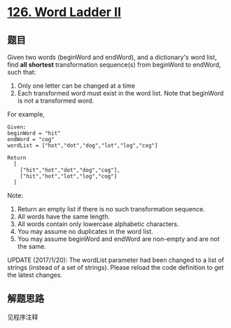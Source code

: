 # [126. Word Ladder II](https://leetcode.com/problems/word-ladder-ii/)

## 题目
Given two words (beginWord and endWord), and a dictionary's word list, find **all shortest** transformation sequence(s) from beginWord to endWord, such that:
1. Only one letter can be changed at a time
1. Each transformed word must exist in the word list. Note that beginWord is not a transformed word.

For example,
```
Given:
beginWord = "hit"
endWord = "cog"
wordList = ["hot","dot","dog","lot","log","cog"]

Return
  [
    ["hit","hot","dot","dog","cog"],
    ["hit","hot","lot","log","cog"]
  ]
```

Note:
1. Return an empty list if there is no such transformation sequence.
1. All words have the same length.
1. All words contain only lowercase alphabetic characters.
1. You may assume no duplicates in the word list.
1. You may assume beginWord and endWord are non-empty and are not the same.

UPDATE (2017/1/20):
The wordList parameter had been changed to a list of strings (instead of a set of strings). Please reload the code definition to get the latest changes.

## 解题思路

见程序注释
